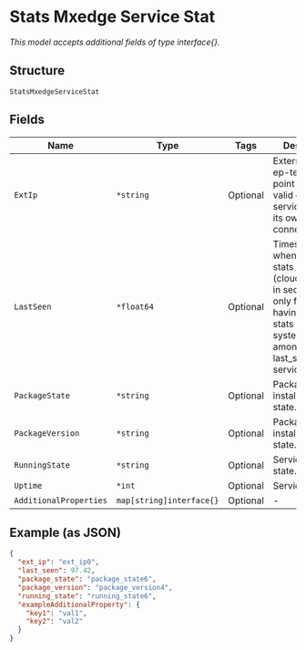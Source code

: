 
# Stats Mxedge Service Stat

*This model accepts additional fields of type interface{}.*

## Structure

`StatsMxedgeServiceStat`

## Fields

| Name | Type | Tags | Description |
|  --- | --- | --- | --- |
| `ExtIp` | `*string` | Optional | External IP from ep-terminator’s point of view. valid only for service having its own cloud connection |
| `LastSeen` | `*float64` | Optional | Timestamp when the last stats is seen (cloud unix time, in second). valid only for service having its own stats or whole system (last among last_seen of all services) |
| `PackageState` | `*string` | Optional | Package/service installation state. |
| `PackageVersion` | `*string` | Optional | Package/service installation state. |
| `RunningState` | `*string` | Optional | Service running state. |
| `Uptime` | `*int` | Optional | Service uptime. |
| `AdditionalProperties` | `map[string]interface{}` | Optional | - |

## Example (as JSON)

```json
{
  "ext_ip": "ext_ip0",
  "last_seen": 97.42,
  "package_state": "package_state6",
  "package_version": "package_version4",
  "running_state": "running_state6",
  "exampleAdditionalProperty": {
    "key1": "val1",
    "key2": "val2"
  }
}
```

